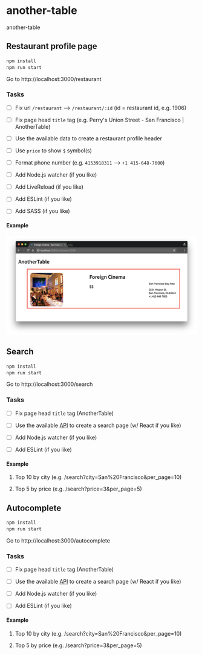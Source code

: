 # another-table

another-table

## Restaurant profile page

```bash
npm install
npm run start
```

Go to http://localhost:3000/restaurant

### Tasks

- [ ] Fix url `/restaurant` --> `/restaurant/:id` (id = restaurant id, e.g. 1906)

- [ ] Fix page head `title` tag (e.g. Perry's Union Street - San Francisco | AnotherTable)

- [ ] Use the available data to create a restaurant profile header

- [ ] Use `price` to show `$` symbol(s)

- [ ] Format phone number (e.g. `4153918311` --> `+1 415-648-7600`)

- [ ] Add Node.js watcher (if you like)

- [ ] Add LiveReload (if you like)

- [ ] Add ESLint (if you like)

- [ ] Add SASS (if you like)

#### Example

![restaurant profile header](restaurant-profile-header.png "restaurant profile header")

## Search

```bash
npm install
npm run start
```

Go to http://localhost:3000/search

### Tasks

- [ ] Fix page head `title` tag (AnotherTable)

- [ ] Use the available [API](https://opentable.herokuapp.com) to create a search page (w/ React if you like)

- [ ] Add Node.js watcher (if you like)

- [ ] Add ESLint (if you like)

#### Example

1. Top 10 by city (e.g. /search?city=San%20Francisco&per_page=10)

2. Top 5 by price (e.g. /search?price=3&per_page=5)

## Autocomplete

```bash
npm install
npm run start
```

Go to http://localhost:3000/autocomplete

### Tasks

- [ ] Fix page head `title` tag (AnotherTable)

- [ ] Use the available [API](https://opentable.herokuapp.com) to create a search page (w/ React if you like)

- [ ] Add Node.js watcher (if you like)

- [ ] Add ESLint (if you like)

#### Example

1. Top 10 by city (e.g. /search?city=San%20Francisco&per_page=10)

2. Top 5 by price (e.g. /search?price=3&per_page=5)
